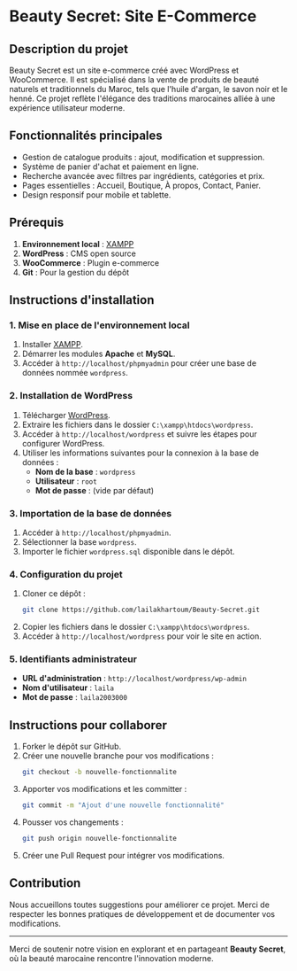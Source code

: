 # Beauty Secret: Site E-Commerce

## Description du projet
Beauty Secret est un site e-commerce créé avec WordPress et WooCommerce. Il est spécialisé dans la vente de produits de beauté naturels et traditionnels du Maroc, tels que l'huile d'argan, le savon noir et le henné. Ce projet reflète l'élégance des traditions marocaines alliée à une expérience utilisateur moderne.


## Fonctionnalités principales
- Gestion de catalogue produits : ajout, modification et suppression.
- Système de panier d'achat et paiement en ligne.
- Recherche avancée avec filtres par ingrédients, catégories et prix.
- Pages essentielles : Accueil, Boutique, À propos, Contact, Panier.
- Design responsif pour mobile et tablette.

## Prérequis
1. **Environnement local** : [XAMPP](https://www.apachefriends.org/index.html)
2. **WordPress** : CMS open source
3. **WooCommerce** : Plugin e-commerce
4. **Git** : Pour la gestion du dépôt

## Instructions d'installation

### 1. Mise en place de l'environnement local
1. Installer [XAMPP](https://www.apachefriends.org/index.html).
2. Démarrer les modules **Apache** et **MySQL**.
3. Accéder à `http://localhost/phpmyadmin` pour créer une base de données nommée `wordpress`.

### 2. Installation de WordPress
1. Télécharger [WordPress](https://wordpress.org/download/).
2. Extraire les fichiers dans le dossier `C:\xampp\htdocs\wordpress`.
3. Accéder à `http://localhost/wordpress` et suivre les étapes pour configurer WordPress.
4. Utiliser les informations suivantes pour la connexion à la base de données :
   - **Nom de la base** : `wordpress`
   - **Utilisateur** : `root`
   - **Mot de passe** : (vide par défaut)

### 3. Importation de la base de données
1. Accéder à `http://localhost/phpmyadmin`.
2. Sélectionner la base `wordpress`.
3. Importer le fichier `wordpress.sql` disponible dans le dépôt.

### 4. Configuration du projet
1. Cloner ce dépôt :
   ```bash
   git clone https://github.com/lailakhartoum/Beauty-Secret.git
   ```
2. Copier les fichiers dans le dossier `C:\xampp\htdocs\wordpress`.
3. Accéder à `http://localhost/wordpress` pour voir le site en action.

### 5. Identifiants administrateur
- **URL d'administration** : `http://localhost/wordpress/wp-admin`
- **Nom d'utilisateur** : `laila`
- **Mot de passe** : `laila2003000`

## Instructions pour collaborer
1. Forker le dépôt sur GitHub.
2. Créer une nouvelle branche pour vos modifications :
   ```bash
   git checkout -b nouvelle-fonctionnalite
   ```
3. Apporter vos modifications et les committer :
   ```bash
   git commit -m "Ajout d'une nouvelle fonctionnalité"
   ```
4. Pousser vos changements :
   ```bash
   git push origin nouvelle-fonctionnalite
   ```
5. Créer une Pull Request pour intégrer vos modifications.

## Contribution
Nous accueillons toutes suggestions pour améliorer ce projet. Merci de respecter les bonnes pratiques de développement et de documenter vos modifications.

---
Merci de soutenir notre vision en explorant et en partageant **Beauty Secret**, où la beauté marocaine rencontre l'innovation moderne.

